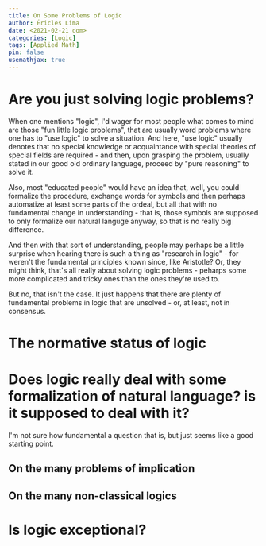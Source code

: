 ```yaml
---                                                                     
title: On Some Problems of Logic
author: Éricles Lima
date: <2021-02-21 dom>
categories: [Logic]
tags: [Applied Math]
pin: false
usemathjax: true
---
```


# Are you just solving logic problems?

When one mentions "logic", I'd wager for most people what comes to mind are
those "fun little logic problems", that are usually word problems
where one has to "use logic" to solve a situation. And here, "use
logic" usually denotes that no special knowledge or acquaintance with
special theories of special fields are required - and then, upon
grasping the problem, usually stated in our good old ordinary
language, proceed by "pure reasoning" to solve it. 

Also, most "educated people" would have an idea that, well, you could
formalize the procedure, exchange words for symbols and then perhaps
automatize at least some parts of the ordeal, but all that with no
fundamental change in understanding - that is, those symbols are
supposed to only formalize our natural languge anyway, so that is no
really big difference.

And then with that sort of understanding, people may perhaps be a
little surprise when hearing there is such a thing as "research in
logic" - for weren't the fundamental principles known since, like
Aristotle? Or, they might think, that's all really about solving logic
problems - peharps some more complicated and tricky ones than the ones
they're used to.

But no, that isn't the case. It just happens that there are plenty of
fundamental problems in logic that are unsolved - or, at least, not in
consensus.

# The normative status of logic

# Does logic really deal with some formalization of natural language? is it supposed to deal with it?

I'm not sure how fundamental a question that is, but just seems like a
good starting point.

## On the many problems of implication

## On the many non-classical logics

# Is logic exceptional?
